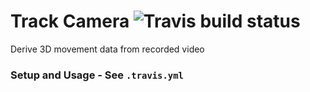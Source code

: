 # Track Camera ![Travis build status](https://travis-ci.org/stoand/track-camera.svg?branch=travis_config)

Derive 3D movement data from recorded video

### Setup and Usage - See `.travis.yml`